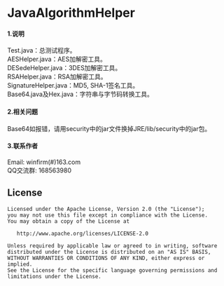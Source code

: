 JavaAlgorithmHelper
================================

#### 1.说明
Test.java：总测试程序。  
AESHelper.java：AES加解密工具。  
DESedeHelper.java：3DES加解密工具。  
RSAHelper.java：RSA加解密工具。  
SignatureHelper.java：MD5, SHA-1签名工具。  
Base64.java及Hex.java：字符串与字节码转换工具。  

#### 2.相关问题
Base64如报错，请用security中的jar文件换掉JRE/lib/security中的jar包。    

#### 3.联系作者
Email: winfirm(#)163.com  
QQ交流群: 168563980  


## License

    Licensed under the Apache License, Version 2.0 (the "License");
    you may not use this file except in compliance with the License.
    You may obtain a copy of the License at

       http://www.apache.org/licenses/LICENSE-2.0

    Unless required by applicable law or agreed to in writing, software
    distributed under the License is distributed on an "AS IS" BASIS,
    WITHOUT WARRANTIES OR CONDITIONS OF ANY KIND, either express or implied.
    See the License for the specific language governing permissions and
    limitations under the License.
